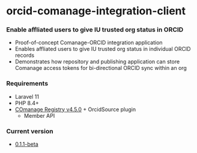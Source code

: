 # orcid-comanage-integration-client

### Enable affliated users to give IU trusted org status in ORCID
* Proof-of-concept Comanage-ORCID integration application
* Enables affliated users to give IU trusted org status in individual ORCID records
* Demonstrates how repository and publishing application can store Comanage access tokens for bi-directional ORCID sync within an org                 

### Requirements
* Laravel 11
* PHP 8.4+    
* [COmanage Registry v4.5.0](https://github.com/Internet2/comanage-registry/tree/4.5.0) + OrcidSource plugin
  + Member API

### Current version     
* [0.1.1-beta](https://github.com/IUBLibTech/orcid-comanage-integration-client/tree/0.1.1-beta)

